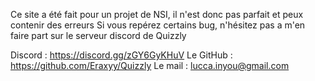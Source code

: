 Ce site a été fait pour un projet de NSI, il n'est donc pas parfait et peux contenir des erreurs
Si vous repérez certains bug, n'hésitez pas a m'en faire part sur le serveur discord de Quizzly

Discord : https://discord.gg/zGY6GyKHuV
Le GitHub : https://github.com/Eraxyy/Quizzly
Le mail : lucca.inyou@gmail.com
